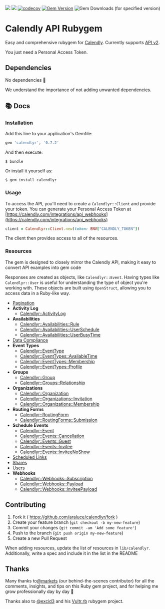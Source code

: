 [![](https://img.shields.io/github/license/araluce/calendlyr)](https://github.com/araluce/calendlyr/blob/master/LICENSE.txt)
[![](https://github.com/araluce/calendlyr/actions/workflows/ci.yml/badge.svg)](https://github.com/araluce/calendlyr/actions)
[![codecov](https://codecov.io/gh/araluce/calendlyr/branch/master/graph/badge.svg?token=YSUU4PHM6Y)](https://codecov.io/gh/araluce/calendlyr)
[![Gem Version](https://badge.fury.io/rb/calendlyr.svg)](https://badge.fury.io/rb/calendlyr)
![Gem Downloads (for specified version)](https://img.shields.io/gem/dv/calendlyr/0.7.2)

# Calendly API Rubygem

Easy and comprehensive rubygem for [Calendly](https://calendly.com/). Currently supports [API v2](https://calendly.stoplight.io/docs/api-docs).

You just need a Personal Access Token.

## Dependencies

No dependencies :tada:

We understand the importance of not adding unwanted dependencies.

## 📚 Docs

### Installation

Add this line to your application's Gemfile:

```ruby
gem 'calendlyr', '0.7.2'
```

And then execute:

    $ bundle

Or install it yourself as:

    $ gem install calendlyr

### Usage

To access the API, you'll need to create a `Calendlyr::Client` and provide your token. You can generate your Personal Access Token at [https://calendly.com/integrations/api_webhooks](https://calendly.com/integrations/api_webhooks)

```ruby
client = Calendlyr::Client.new(token: ENV["CALENDLY_TOKEN"])
```

The client then provides access to all of the resources.

### Resources

The gem is designed to closely mirror the Calendly API, making it easy to convert API examples into gem code

Responses are created as objects, like `Calendlyr::Event`. Having types like `Calendlyr::User` is useful for understanding the type of object you're working with. These objects are built using `OpenStruct`, allowing you to access data in a Ruby-like way.

* [Pagination](docs/resources/pagination.md)
* **Activity Log**
    * [Calendlyr::ActivityLog](docs/resources/activity_log/list_activity_log_entries.md)
* **Availabilities**
    * [Calendlyr::Availabilities::Rule](docs/resources/availabilities/availability_rule.md)
    * [Calendlyr::Availabilities::UserSchedule](docs/resources/availabilities/user_availability_schedule.md)
    * [Calendlyr::Availabilities::UserBusyTime](docs/resources/availabilities/user_busy_time.md)
* [Data Compliance](docs/resources/data_compliance.md)
* **Event Types**
    * [Calendlyr::EventType](docs/resources/event_types/event_type.md)
    * [Calendlyr::EventTypes::AvailableTime](docs/resources/event_types/available_time.md)
    * [Calendlyr::EventTypes::Membership](docs/resources/event_types/membership.md)
    * [Calendlyr::EventTypes::Profile](docs/resources/event_types/profile.md)
* **Groups**
    * [Calendlyr::Group](docs/resources/groups/group.md)
    * [Calendlyr::Groups::Relationship](docs/resources/groups/relationship.md)
* **Organizations**
    * [Calendlyr::Organization](docs/resources/organizations/organization.md)
    * [Calendlyr::Organizations::Invitation](docs/resources/organizations/invitation.md)
    * [Calendlyr::Organizations::Membership](docs/resources/organizations/membership.md)
* **Routing Forms**
    * [Calendlyr::RoutingForm](docs/resources/routing_forms/routing_form.md)
    * [Calendlyr::RoutingForms::Submission](docs/resources/routing_forms/submission.md)
* **Schedule Events**
    * [Calendlyr::Event](docs/resources/events/event.md)
    * [Calendlyr::Events::Cancellation](docs/resources/events/cancellation.md)
    * [Calendlyr::Events::Guest](docs/resources/events/guest.md)
    * [Calendlyr::Events::Invitee](docs/resources/events/invitee.md)
    * [Calendlyr::Events::InviteeNoShow](docs/resources/events/invitee_no_show.md)
* [Scheduled Links](docs/resources/scheduling_link.md)
* [Shares](docs/resources/share.md)
* [Users](docs/resources/user.md)
* **Webhooks**
    * [Calendlyr::Webhooks::Subscription](docs/resources/webhooks/subscription.md)
    * [Calendlyr::Webhooks::Payload](docs/resources/webhooks/payload.md)
    * [Calendlyr::Webhooks::InviteePayload](docs/resources/webhooks/invitee_payload.md)

## Contributing

1. Fork it ( https://github.com/araluce/calendlyr/fork )
2. Create your feature branch (`git checkout -b my-new-feature`)
3. Commit your changes (`git commit -am 'Add some feature'`)
4. Push to the branch (`git push origin my-new-feature`)
5. Create a new Pull Request

When adding resources, update the list of resources in `lib/calendlyr`. Additionally, write a spec and include it in the list in the README

## Thanks

Many thanks to[@markets](https://github.com/markets) (our behind-the-scenes contributor) for all the comments, insights, and tips on this Ruby gem project, and for helping me grow professionally day by day :raised_hands:

Thanks also to [@excid3](https://github.com/excid3) and his [Vultr.rb](https://github.com/excid3/vultr.rb) rubygem project.
